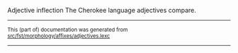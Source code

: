 Adjective inflection
The Cherokee language adjectives compare.

* * *

<small>This (part of) documentation was generated from [src/fst/morphology/affixes/adjectives.lexc](https://github.com/giellalt/lang-chr/blob/main/src/fst/morphology/affixes/adjectives.lexc)</small>

---

